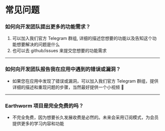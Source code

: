# 常见问题

### 如何向开发团队提出更多的功能需求？

1. 可以加入我们官方 Telegram 群组, 详细的描述您想要的功能以及告知这个功能想要解决的问题是什么
2. 也可以去 github/issues 来提交您想要的功能需求

---

### 如何向开发团队报告我在应用中遇到的错误或漏洞？

- 如果您在应用中发现了错误或漏洞，可以加入我们官方 Telegram 群组，提供详细的描述和重现问题的步骤，当然最好提供一个小视频 🤪

---

### Earthworm 项目是完全免费的吗？

- 不完全免费，因为想要长久发展收费是必然的。未来会采用订阅模式，为会员提供更多的学习内容和功能
